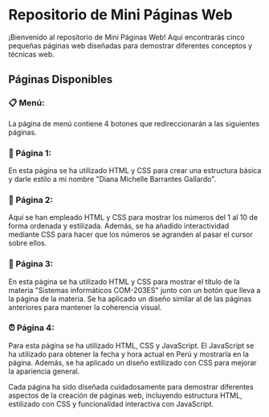 # Repositorio de Mini Páginas Web

¡Bienvenido al repositorio de Mini Páginas Web! Aquí encontrarás cinco pequeñas páginas web diseñadas para demostrar diferentes conceptos y técnicas web.

## Páginas Disponibles

### 📋 Menú:
La página de menú contiene 4 botones que redireccionarán a las siguientes páginas.

### 📄 Página 1:
En esta página se ha utilizado HTML y CSS para crear una estructura básica y darle estilo a mi nombre "Diana Michelle Barrantes Gallardo".

### 🔢 Página 2:
Aquí se han empleado HTML y CSS para mostrar los números del 1 al 10 de forma ordenada y estilizada. Además, se ha añadido interactividad mediante CSS para hacer que los números se agranden al pasar el cursor sobre ellos.

### 📘 Página 3:
En esta página se ha utilizado HTML y CSS para mostrar el título de la materia "Sistemas informáticos COM-203ES" junto con un botón que lleva a la página de la materia. Se ha aplicado un diseño similar al de las páginas anteriores para mantener la coherencia visual.

### ⏰ Página 4:
Para esta página se ha utilizado HTML, CSS y JavaScript. El JavaScript se ha utilizado para obtener la fecha y hora actual en Perú y mostrarla en la página. Además, se ha aplicado un diseño estilizado con CSS para mejorar la apariencia general.

Cada página ha sido diseñada cuidadosamente para demostrar diferentes aspectos de la creación de páginas web, incluyendo estructura HTML, estilizado con CSS y funcionalidad interactiva con JavaScript.